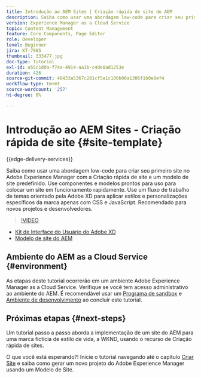 ```yaml
---
title: Introdução ao AEM Sites | Criação rápida de site do AEM
description: Saiba como usar uma abordagem low-code para criar seu primeiro site no Adobe Experience Manager com a Criação rápida de site e um modelo de site predefinido. Use componentes e modelos prontos para uso para colocar um site em funcionamento rapidamente. Use um fluxo de trabalho de temas orientado pela Adobe XD para aplicar estilos e personalizações específicos da marca apenas com CSS e JavaScript. Recomendado para novos projetos e desenvolvedores.
version: Experience Manager as a Cloud Service
topic: Content Management
feature: Core Components, Page Editor
role: Developer
level: Beginner
jira: KT-7985
thumbnail: 333477.jpg
doc-type: Tutorial
exl-id: a55c1dda-f74a-4914-aa1b-c4de8ad1253e
duration: 426
source-git-commit: 48433a5367c281cf5a1c106b08a1306f1b0e8ef4
workflow-type: tm+mt
source-wordcount: '257'
ht-degree: 0%

---
```


# Introdução ao AEM Sites - Criação rápida de site {#site-template}

{{edge-delivery-services}}

Saiba como usar uma abordagem low-code para criar seu primeiro site no Adobe Experience Manager com a Criação rápida de site e um modelo de site predefinido. Use componentes e modelos prontos para uso para colocar um site em funcionamento rapidamente. Use um fluxo de trabalho de temas orientado pela Adobe XD para aplicar estilos e personalizações específicos da marca apenas com CSS e JavaScript. Recomendado para novos projetos e desenvolvedores.

>[!VIDEO](https://video.tv.adobe.com/v/343268?quality=12&learn=on&captions=por_br)

* [Kit de Interface do Usuário do Adobe XD](https://github.com/adobe/aem-site-template-basic/blob/main/files/wireframe.xd)
* [Modelo de site do AEM](https://github.com/adobe/aem-site-template-basic)

## Ambiente do AEM as a Cloud Service {#environment}

As etapas deste tutorial ocorrerão em um ambiente Adobe Experience Manager as a Cloud Service. Verifique se você tem acesso administrativo ao ambiente do AEM. É recomendável usar um [Programa de sandbox](https://experienceleague.adobe.com/docs/experience-manager-cloud-service/onboarding/getting-access/sandbox-programs/introduction-sandbox-programs.html?lang=pt-BR) e [Ambiente de desenvolvimento](https://experienceleague.adobe.com/docs/experience-manager-cloud-service/implementing/using-cloud-manager/manage-environments.html?lang=pt-BR) ao concluir este tutorial.

## Próximas etapas {#next-steps}

Um tutorial passo a passo aborda a implementação de um site do AEM para uma marca fictícia de estilo de vida, a WKND, usando o recurso de Criação rápida de sites.

O que você está esperando?! Inicie o tutorial navegando até o capítulo [Criar Site](create-site.md) e saiba como gerar um novo projeto do Adobe Experience Manager usando um Modelo de Site.
